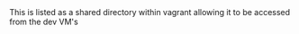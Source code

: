 <Checkout project within this directory>
This is listed as a shared directory within vagrant allowing it to be accessed from the dev VM's
